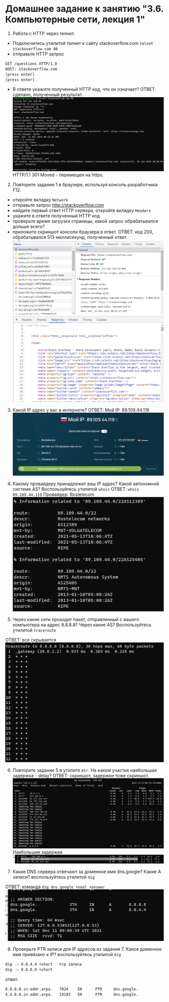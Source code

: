 # Домашнее задание к занятию "3.6. Компьютерные сети, лекция 1"

1. Работа c HTTP через телнет.
- Подключитесь утилитой телнет к сайту stackoverflow.com
`telnet stackoverflow.com 80`
- отправьте HTTP запрос
```bash
GET /questions HTTP/1.0 
HOST: stackoverflow.com
[press enter]
[press enter]
```
- В ответе укажите полученный HTTP код, что он означает?
ОТВЕТ: сделано, полученный результат.
![Скриншот](img/3-6/ответ%20по%20первому%20что%20перемещен%20ресурс%20на%20https.png)
HTTP/1.1 301 Moved - перемещен на https.

2. Повторите задание 1 в браузере, используя консоль разработчика F12.
- откройте вкладку `Network`
- отправьте запрос http://stackoverflow.com
- найдите первый ответ HTTP сервера, откройте вкладку `Headers`
- укажите в ответе полученный HTTP код.
- проверьте время загрузки страницы, какой запрос обрабатывался дольше всего?
- приложите скриншот консоли браузера в ответ.
ОТВЕТ: код 200, обрабатывался 513 миллисекунд, полученный ответ.
![Скриншот](img/3-6/первый%20запрос%20513%20милиисекунд.png)
![Скриншот](img/3-6/полученный%20ответ.png)
3. Какой IP адрес у вас в интернете?
ОТВЕТ: Мой IP: 89.109.44.119
![Скриншот](img/3-6/мой%20IP.png)
4. Какому провайдеру принадлежит ваш IP адрес? 
Какой автономной системе AS? 
Воспользуйтесь утилитой `whois`
ОТВЕТ: `whois 89.109.44.119`
Провайдер: Rostelecom
![Скриншот](img/3-6/мой%20IP%20провайдер%20whois.png)

5. Через какие сети проходит пакет, отправленный с вашего компьютера на адрес 8.8.8.8? 
Через какие AS? Воспользуйтесь утилитой `traceroute`

ОТВЕТ: все скрывается
![Скриншот](img/3-6/traceroute%20все%20скрывает.png)

6. Повторите задание 5 в утилите `mtr`. На каком участке наибольшая задержка - delay?
ОТВЕТ: скриншот, задержки тоже скриншот.
![Скриншот](img/3-6/mtr%20показывает.png)
Наибольшие задержки
![Скриншот](img/3-6/наибольшие%20задержки.png)

7. Какие DNS сервера отвечают за доменное имя dns.google? 
Какие A записи? воспользуйтесь утилитой `dig`

ОТВЕТ: команда `dig dns.google +noal +answer`
![Скриншот](img/3-6/днс%20сервера%20за%20имя%20google.png)

8. Проверьте PTR записи для IP адресов из задания 7. 
Какое доменное имя привязано к IP? воспользуйтесь утилитой `dig`
```bash
dig -x 8.8.4.4 +short - птр записи
dig -x 8.8.8.8 +short
```
ответ:
```bash
8.8.8.8.in-addr.arpa.   7024    IN      PTR     dns.google.
4.4.8.8.in-addr.arpa.   19182   IN      PTR     dns.google.
```